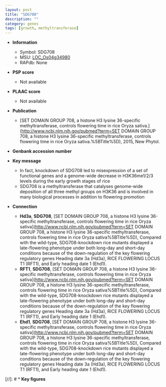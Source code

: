 ```yaml
---
layout: post
title: "SDG708"
description: ""
category: genes
tags: [growth, methyltransferase]
---
```


* **Information**  
    + Symbol: SDG708  
    + MSU: [LOC_Os04g34980](http://rice.plantbiology.msu.edu/cgi-bin/ORF_infopage.cgi?orf=LOC_Os04g34980)  
    + RAPdb: None  

* **PSP score**  
    + Not available 

* **PLAAC score**  
    + Not available 

* **Publication**  
    + [SET DOMAIN GROUP 708, a histone H3 lysine 36-specific methyltransferase, controls flowering time in rice Oryza sativa.](http://www.ncbi.nlm.nih.gov/pubmed?term=SET DOMAIN GROUP 708, a histone H3 lysine 36-specific methyltransferase, controls flowering time in rice Oryza sativa.%5BTitle%5D), 2015, New Phytol.

* **Genbank accession number**  

* **Key message**  
    + In fact, knockdown of SDG708 led to misexpression of a set of functional genes and a genome-wide decrease in H3K36me1/2/3 levels during the early growth stages of rice
    + SDG708 is a methyltransferase that catalyses genome-wide deposition of all three methyl groups on H3K36 and is involved in many biological processes in addition to flowering promotion

* **Connection**  
    + __Hd3a__, __SDG708__, [SET DOMAIN GROUP 708, a histone H3 lysine 36-specific methyltransferase, controls flowering time in rice Oryza sativa](http://www.ncbi.nlm.nih.gov/pubmed?term=SET DOMAIN GROUP 708, a histone H3 lysine 36-specific methyltransferase, controls flowering time in rice Oryza sativa%5BTitle%5D), Compared with the wild-type, SDG708-knockdown rice mutants displayed a late-flowering phenotype under both long-day and short-day conditions because of the down-regulation of the key flowering regulatory genes Heading date 3a (Hd3a), RICE FLOWERING LOCUS T1 (RFT1), and Early heading date 1  (Ehd1).
    + __RFT1__, __SDG708__, [SET DOMAIN GROUP 708, a histone H3 lysine 36-specific methyltransferase, controls flowering time in rice Oryza sativa](http://www.ncbi.nlm.nih.gov/pubmed?term=SET DOMAIN GROUP 708, a histone H3 lysine 36-specific methyltransferase, controls flowering time in rice Oryza sativa%5BTitle%5D), Compared with the wild-type, SDG708-knockdown rice mutants displayed a late-flowering phenotype under both long-day and short-day conditions because of the down-regulation of the key flowering regulatory genes Heading date 3a (Hd3a), RICE FLOWERING LOCUS T1 (RFT1), and Early heading date 1  (Ehd1).
    + __Ehd1__, __SDG708__, [SET DOMAIN GROUP 708, a histone H3 lysine 36-specific methyltransferase, controls flowering time in rice Oryza sativa](http://www.ncbi.nlm.nih.gov/pubmed?term=SET DOMAIN GROUP 708, a histone H3 lysine 36-specific methyltransferase, controls flowering time in rice Oryza sativa%5BTitle%5D), Compared with the wild-type, SDG708-knockdown rice mutants displayed a late-flowering phenotype under both long-day and short-day conditions because of the down-regulation of the key flowering regulatory genes Heading date 3a (Hd3a), RICE FLOWERING LOCUS T1 (RFT1), and Early heading date 1  (Ehd1).

[//]: # * **Key figures**  


